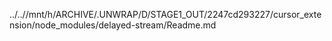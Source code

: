 ../..//mnt/h/ARCHIVE/.UNWRAP/D/STAGE1_OUT/2247cd293227/cursor_extension/node_modules/delayed-stream/Readme.md